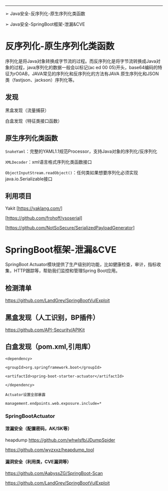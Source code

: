 
---
➢ Java安全-反序列化-原生序列化类函数

➢ Java安全-SpringBoot框架-泄漏&CVE

# 反序列化-原生序列化类函数

序列化是将Java对象转换成字节流的过程。而反序列化是将字节流转换成Java对象的过程，java序列化的数据一般会以标记(ac ed 00 05)开头，base64编码的特征为rO0AB，JAVA常见的序列化和反序列化的方法有JAVA 原生序列化和JSON 类（fastjson、jackson）序列化等。

## 发现

黑盒发现（流量捕获）

白盒发现（特征类接口函数）

## 原生序列化类函数

`SnakeYaml`：完整的YAML1.1规范Processor，支持Java对象的序列化/反序列化

`XMLDecoder`：xml语言格式序列化类函数接口

`ObjectInputStream.readObject()`：任何类如果想要序列化必须实现java.io.Serializable接口

## 利用项目

Yakit [https://yaklang.com/]

[https://github.com/frohoff/ysoserial]

[https://github.com/NotSoSecure/SerializedPayloadGenerator]

# SpringBoot框架-泄漏&CVE

SpringBoot Actuator模块提供了生产级别的功能，比如健康检查，审计，指标收集，HTTP跟踪等，帮助我们监控和管理Spring Boot应用。

## 检测清单
https://github.com/LandGrey/SpringBootVulExploit

## 黑盒发现（人工识别，BP插件）

https://github.com/API-Security/APIKit

## 白盒发现（pom.xml,引用库）

```
<dependency>

<groupId>org.springframework.boot</groupId>

<artifactId>spring-boot-starter-actuator</artifactId>

</dependency>

Actuator设置全部暴露

management.endpoints.web.exposure.include=*
```

### SpringBootActuator

#### 泄漏安全（配置密码，AK/SK等）

heapdump
https://github.com/whwlsfb/JDumpSpider

https://github.com/wyzxxz/heapdump_tool

#### 漏洞安全（利用类，CVE漏洞等）

https://github.com/AabyssZG/SpringBoot-Scan

https://github.com/LandGrey/SpringBootVulExploit